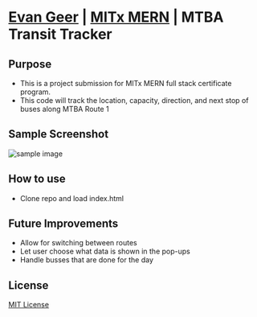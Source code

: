 # [Evan Geer](https://evangeer.github.io) | [MITx MERN](https://evangeer.github.io/sample-projects.html) | MTBA Transit Tracker

## Purpose
- This is a project submission for MITx MERN full stack certificate program.
- This code will track the location, capacity, direction, and next stop of buses along MTBA Route 1

## Sample Screenshot
![sample image](docs/sample.gif)

## How to use
- Clone repo and load index.html

## Future Improvements
- Allow for switching between routes
- Let user choose what data is shown in the pop-ups
- Handle busses that are done for the day

## License
[MIT License](LICENSE)
